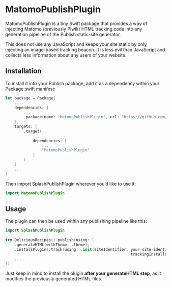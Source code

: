# MatomoPublishPlugin

MatomoPublishPlugin is a tiny Swift package that provides a way of injecting Matomo (previously Piwik) HTML tracking code into any generation pipeline of the Publish static-site generator.

This does not use any JavaScript and keeps your site static by only injecting an image-based tracking beacon. It is less evil than JavaScript and collects less information about any users of your website.

## Installation

To install it into your Publish package, add it as a dependency within your Package.swift manifest:

```swift
let package = Package(
    ...
    dependencies: [
        ...
        .package(name: "MatomoPublishPlugin", url: "https://github.com/marcelvoss/MatomoPublishPlugin", from: "0.1.0")
    ],
    targets: [
        .target(
            ...
            dependencies: [
                ...
                "MatomoPublishPlugin"
            ]
        )
    ]
    ...
)
```

Then import SplashPublishPlugin wherever you’d like to use it:

```swift
import MatomoPublishPlugin
```

## Usage
The plugin can then be used within any publishing pipeline like this:

```swift
import SplashPublishPlugin
...
try DeliciousRecipes().publish(using: [
    .generateHTML(withTheme: .theme),
    .installPlugin(.track(using: .init(siteIdentifier: your-site-identifier,
                                                       trackingInstallationURL: URL(string: "https://your-matomo-installation.com")!))),
    ...
])
```

Just keep in mind to install the plugin **after your generateHTML step**, as it modifies the previously generated HTML files. 